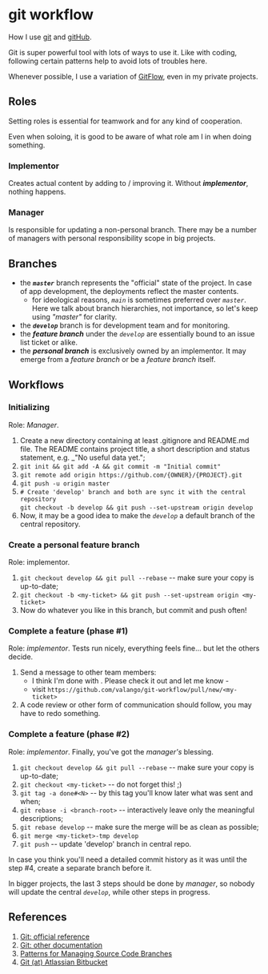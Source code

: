 # git workflow

How I use [git](https://git-scm.com/) and [gitHub](https://github.com/).

Git is super powerful tool with lots of ways to use it. Like with coding,
following certain patterns help to avoid lots of troubles here.

Whenever possible, I use a variation of
[GitFlow](https://www.atlassian.com/git/tutorials/comparing-workflows/gitflow-workflow),
even in my private projects.

## Roles
Setting roles is essential for teamwork and for any kind of cooperation.

Even when soloing, it is good to be aware of what role am I in when doing something.

### Implementor
Creates actual content by adding to / improving it. Without _**implementor**_, nothing happens.

### Manager
Is responsible for updating a non-personal branch. There may be a number of managers with personal
responsibility scope in big projects.

## Branches
   * the _**`master`**_ branch represents the "official" state of the project. In case of app development,
   the deployments reflect the master contents.
      - for ideological reasons, _`main`_ is sometimes preferred over _`master`_.
      Here we talk about branch hierarchies, not importance, so let's keep using  _"master"_ for clarity. 
   * the _**`develop`**_ branch is for development team and for monitoring.
   * the _**feature branch**_ under the _`develop`_ are essentially bound to an issue list ticket or alike.
   * the _**personal branch**_ is exclusively owned by an implementor. It may emerge from a _feature branch_ or
   be a _feature branch_ itself.
   
## Workflows

### Initializing
Role: _Manager_.
1. Create a new directory containing at least .gitignore and README.md file. The README contains
project title, a short description and status statement, e.g. _"No useful data yet.";
1. `git init && git add -A && git commit -m "Initial commit"`
1. `git remote add origin https://github.com/{OWNER}/{PROJECT}.git`
1. `git push -u origin master`
1. `# Create 'develop' branch and both are sync it with the central repository` <br />
   `git checkout -b develop && git push --set-upstream origin develop`
1. Now, it may be a good idea to make the _`develop`_ a default branch of the central repository.

### Create a personal feature branch
Role: implementor. 
1. `git checkout develop && git pull --rebase` -- make sure your copy is up-to-date;
1. `git checkout -b <my-ticket> && git push --set-upstream origin <my-ticket>` 
1. Now do whatever you like in this branch, but commit and push often!

### Complete a feature (phase #1)
Role: _implementor_. Tests run nicely, everything feels fine... but let the others decide.
1. Send a message to other team members:
   * I think I'm done with <my-ticket>. Please check it out and let me know -
   * visit `https://github.com/valango/git-workflow/pull/new/<my-ticket>`
1. A code review or other form of communication should follow, you may have to redo something.

### Complete a feature (phase #2)
Role: _implementor_. Finally, you've got the _manager's_ blessing.
1. `git checkout develop && git pull --rebase` -- make sure your copy is up-to-date;
1. `git checkout <my-ticket>`   -- do not forget this! ;)
1. `git tag -a done#<N>`  -- by this tag you'll know later what was sent and when;
1. `git rebase -i <branch-root>`  -- interactively leave only the meaningful descriptions;
1. `git rebase develop` -- make sure the merge will be as clean as possible;
1. `git merge <my-ticket>-tmp develop`
1. `git push`  -- update 'develop' branch in central repo.

In case you think you'll need a detailed commit history as it was
until the step #4, create a separate branch before it.

In bigger projects, the last 3 steps should be done by _manager_, so nobody will update
the central _`develop`_, while other steps in progress.

## References
1. [Git: official reference](https://git-scm.com/docs/)
1. [Git: other documentation](https://git-scm.com/doc/)
1. [Patterns for Managing Source Code Branches](https://martinfowler.com/articles/branching-patterns.html)
1. [Git (at) Atlassian Bitbucket](https://www.atlassian.com/git)
